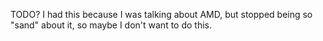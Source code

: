 TODO?  I had this because I was talking about AMD, but stopped being so "sand"
about it, so maybe I don't want to do this.
